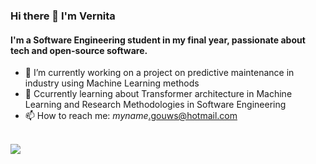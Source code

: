 ### Hi there 👋 I'm Vernita

#### I'm a Software Engineering student in my final year, passionate about tech and open-source software.

- 🔭 I’m currently working on a project on predictive maintenance in industry using Machine Learning methods
- 🌱 Ccurrently learning about Transformer architecture in Machine Learning and Research Methodologies in Software Engineering
- 📫 How to reach me: *myname*.gouws@hotmail.com
<br/>

<img src="https://github-readme-stats.vercel.app/api?username=vernitaj&show_icons=true"/>

